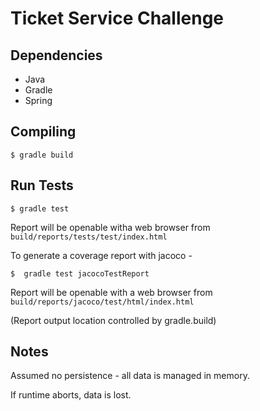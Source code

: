 # Ticket Service Challenge

## Dependencies

* Java
* Gradle
* Spring

## Compiling

```
$ gradle build
```

## Run Tests

```
$ gradle test
```

Report will be openable witha web browser from ```build/reports/tests/test/index.html```


To generate a coverage report with jacoco - 
```
$  gradle test jacocoTestReport
```

Report will be openable with a web browser from ```build/reports/jacoco/test/html/index.html```

(Report output location controlled by gradle.build)

## Notes

Assumed no persistence - all data is managed in memory.

If runtime aborts, data is lost.
